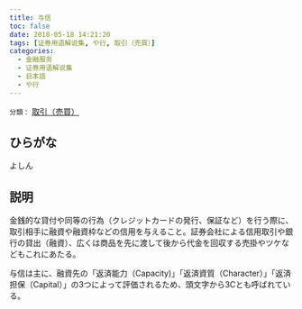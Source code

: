 ```yaml
---
title: 与信
toc: false
date: 2018-05-18 14:21:20
tags: [证券用语解说集, や行, 取引（売買）]
categories:
  - 金融服务
  - 证券用语解说集
  - 日本語
  - や行
---
```


`分類：` [取引（売買）](/tags/取引（売買）/)

## ひらがな

よしん

## 説明

金銭的な貸付や同等の行為（クレジットカードの発行、保証など）を行う際に、取引相手に融資や融資枠などの信用を与えること。証券会社による信用取引や銀行の貸出（融資）、広くは商品を先に渡して後から代金を回収する売掛やツケなどもこれにあたる。

与信は主に、融資先の「返済能力（Capacity)」「返済資質（Character）」「返済担保（Capital）」の3つによって評価されるため、頭文字から3Cとも呼ばれている。
